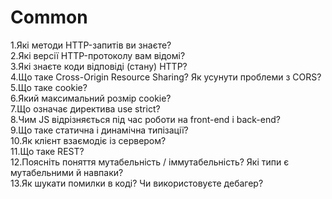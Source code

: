 # Common

1.Які методи HTTP-запитів ви знаєте?  
2.Які версії HTTP-протоколу вам відомі?  
3.Які знаєте коди відповіді \(стану\) HTTP?  
4.Що таке Cross-Origin Resource Sharing? Як усунути проблеми з CORS?  
5.Що таке cookie?  
6.Який максимальний розмір cookie?  
7.Що означає директива use strict?  
8.Чим JS відрізняється під час роботи на front-end і back-end?  
9.Що таке статична і динамічна типізації?  
10.Як клієнт взаємодіє із сервером?  
11.Що таке REST?  
12.Поясніть поняття мутабельність / іммутабельність? Які типи є мутабельними й навпаки?  
13.Як шукати помилки в коді? Чи використовуєте дебагер?

